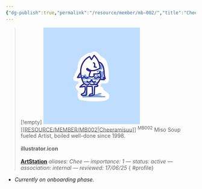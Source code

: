 ```yaml
---
{"dg-publish":true,"permalink":"/resource/member/mb-002/","title":"Cheeramisuu","tags":["-member","-member/cheeramisu"]}
---
```


>[!empty]
> ![RESOURCE/ASSET/ICON/MB002.png|icon](/img/user/RESOURCE/ASSET/ICON/MB002.png) <u class="title">[[RESOURCE/MEMBER/MB002\|Cheeramisuu]]</u> <sup class="title">MB002</sup>
> Miso Soup fueled Artist, boiled well-done since 1998. <b><br><br>illustrator.icon</b> <b><br><br>[ArtStation](https://www.artstation.com/cheeramisuu)</b>
> <i class="small">aliases: Chee — importance: 1 — status: active — association: internal — reviewed: 17/06/25</i>
{ #profile}


- *Currently on onboarding phase.*